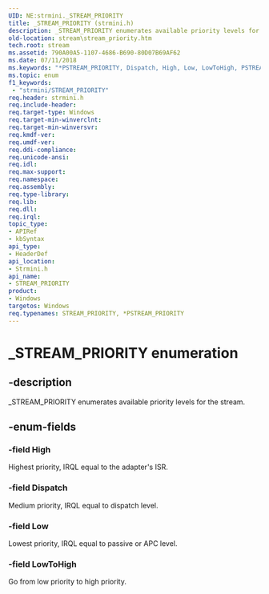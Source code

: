 ```yaml
---
UID: NE:strmini._STREAM_PRIORITY
title: _STREAM_PRIORITY (strmini.h)
description: _STREAM_PRIORITY enumerates available priority levels for the stream.
old-location: stream\stream_priority.htm
tech.root: stream
ms.assetid: 790A00A5-1107-4686-B690-80D07B69AF62
ms.date: 07/11/2018
ms.keywords: "*PSTREAM_PRIORITY, Dispatch, High, Low, LowToHigh, PSTREAM_PRIORITY, PSTREAM_PRIORITY enumeration pointer [Streaming Media Devices], STREAM_PRIORITY, STREAM_PRIORITY enumeration [Streaming Media Devices], _STREAM_PRIORITY, stream.stream_priority, strmini/Dispatch, strmini/High, strmini/Low, strmini/LowToHigh, strmini/PSTREAM_PRIORITY, strmini/STREAM_PRIORITY"
ms.topic: enum
f1_keywords:
 - "strmini/STREAM_PRIORITY"
req.header: strmini.h
req.include-header: 
req.target-type: Windows
req.target-min-winverclnt: 
req.target-min-winversvr: 
req.kmdf-ver: 
req.umdf-ver: 
req.ddi-compliance: 
req.unicode-ansi: 
req.idl: 
req.max-support: 
req.namespace: 
req.assembly: 
req.type-library: 
req.lib: 
req.dll: 
req.irql: 
topic_type:
- APIRef
- kbSyntax
api_type:
- HeaderDef
api_location:
- Strmini.h
api_name:
- STREAM_PRIORITY
product:
- Windows
targetos: Windows
req.typenames: STREAM_PRIORITY, *PSTREAM_PRIORITY
---
```


# _STREAM_PRIORITY enumeration


## -description


_STREAM_PRIORITY enumerates available priority levels for the stream.


## -enum-fields




### -field High

Highest priority, IRQL equal to the adapter's ISR.


### -field Dispatch

Medium priority, IRQL equal to dispatch level.


### -field Low

Lowest priority, IRQL equal to passive or APC level.


### -field LowToHigh

Go from low priority to high priority.

